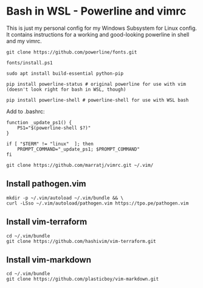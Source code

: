 # Bash in WSL - Powerline and vimrc

This is just my personal config for my Windows Subsystem for Linux config. It contains instructions for a working and good-looking powerline in shell and my vimrc.

```
git clone https://github.com/powerline/fonts.git

fonts/install.ps1

sudo apt install build-essential python-pip

pip install powerline-status # original powerline for use with vim (doesn't look right for bash in WSL, though)

pip install powerline-shell # powerline-shell for use with WSL bash
```

Add to .bashrc:

```
function _update_ps1() {
    PS1="$(powerline-shell $?)"
}

if [ "$TERM" != "linux"  ]; then
    PROMPT_COMMAND="_update_ps1; $PROMPT_COMMAND"
fi
```

`git clone https://github.com/marratj/vimrc.git ~/.vim/`


## Install pathogen.vim

```
mkdir -p ~/.vim/autoload ~/.vim/bundle && \
curl -LSso ~/.vim/autoload/pathogen.vim https://tpo.pe/pathogen.vim
```

## Install vim-terraform

```
cd ~/.vim/bundle
git clone https://github.com/hashivim/vim-terraform.git
```

## Install vim-markdown

```
cd ~/.vim/bundle
git clone https://github.com/plasticboy/vim-markdown.git
```
